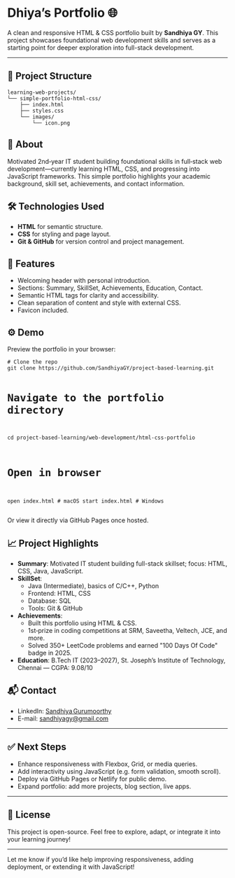 
<!DOCTYPE html>
<html lang="en">

<body>

  <h1>Dhiya’s Portfolio 🌐</h1>
  <p>A clean and responsive HTML &amp; CSS portfolio built by <strong>Sandhiya GY</strong>. This project showcases foundational web development skills and serves as a starting point for deeper exploration into full-stack development.</p>

  <hr />

  <h2>📂 Project Structure</h2>
  <pre><code>learning-web-projects/
└── simple-portfolio-html-css/
    ├── index.html
    ├── styles.css
    └── images/
        └── icon.png</code></pre>

  <h2>📝 About</h2>
  <p>
    Motivated 2nd‑year IT student building foundational skills in full‑stack web development—currently learning HTML, CSS, and progressing into JavaScript frameworks. This simple portfolio highlights your academic background, skill set, achievements, and contact information.
  </p>

  <h2>🛠️ Technologies Used</h2>
  <ul>
    <li><strong>HTML</strong> for semantic structure.</li>
    <li><strong>CSS</strong> for styling and page layout.</li>
    <li><strong>Git &amp; GitHub</strong> for version control and project management.</li>
  </ul>

  <h2>🎯 Features</h2>
  <ul>
    <li>Welcoming header with personal introduction.</li>
    <li>Sections: Summary, SkillSet, Achievements, Education, Contact.</li>
    <li>Semantic HTML tags for clarity and accessibility.</li>
    <li>Clean separation of content and style with external CSS.</li>
    <li>Favicon included.</li>
  </ul>

  <h2>⚙️ Demo</h2>
  <p>Preview the portfolio in your browser:</p>
  <pre><code># Clone the repo
git clone https://github.com/SandhiyaGY/project-based-learning.git

# Navigate to the portfolio directory
cd project-based-learning/web-development/html-css-portfolio

# Open in browser
open index.html  # macOS
start index.html # Windows</code></pre>
  <p>Or view it directly via GitHub Pages once hosted.</p>

  <h2>📈 Project Highlights</h2>
  <ul>
    <li><strong>Summary</strong>: Motivated IT student building full-stack skillset; focus: HTML, CSS, Java, JavaScript.</li>
    <li><strong>SkillSet</strong>:
      <ul>
        <li>Java (Intermediate), basics of C/C++, Python</li>
        <li>Frontend: HTML, CSS</li>
        <li>Database: SQL</li>
        <li>Tools: Git &amp; GitHub</li>
      </ul>
    </li>
    <li><strong>Achievements</strong>:
      <ul>
        <li>Built this portfolio using HTML &amp; CSS.</li>
        <li>1st‑prize in coding competitions at SRM, Saveetha, Veltech, JCE, and more.</li>
        <li>Solved 350+ LeetCode problems and earned "100 Days Of Code" badge in 2025.</li>
      </ul>
    </li>
    <li><strong>Education</strong>: B.Tech IT (2023–2027), St. Joseph’s Institute of Technology, Chennai — CGPA: 9.08/10</li>
  </ul>

  <h2>📬 Contact</h2>
  <ul>
    <li>LinkedIn: <a href="https://www.linkedin.com/in/sandhiya-gurumoorthy-16ab0a295" target="_blank">Sandhiya Gurumoorthy</a></li>
    <li>E-mail: <a href="mailto:sandhiyagy@gmail.com">sandhiyagy@gmail.com</a></li>
  </ul>

  <hr />

  <h2>✅ Next Steps</h2>
  <ul>
    <li>Enhance responsiveness with Flexbox, Grid, or media queries.</li>
    <li>Add interactivity using JavaScript (e.g. form validation, smooth scroll).</li>
    <li>Deploy via GitHub Pages or Netlify for public demo.</li>
    <li>Expand portfolio: add more projects, blog section, live apps.</li>
  </ul>

  <hr />

  <h2>📄 License</h2>
  <p>This project is open-source. Feel free to explore, adapt, or integrate it into your learning journey!</p>

  <hr />

  <p>Let me know if you’d like help improving responsiveness, adding deployment, or extending it with JavaScript!</p>

</body>
</html>
